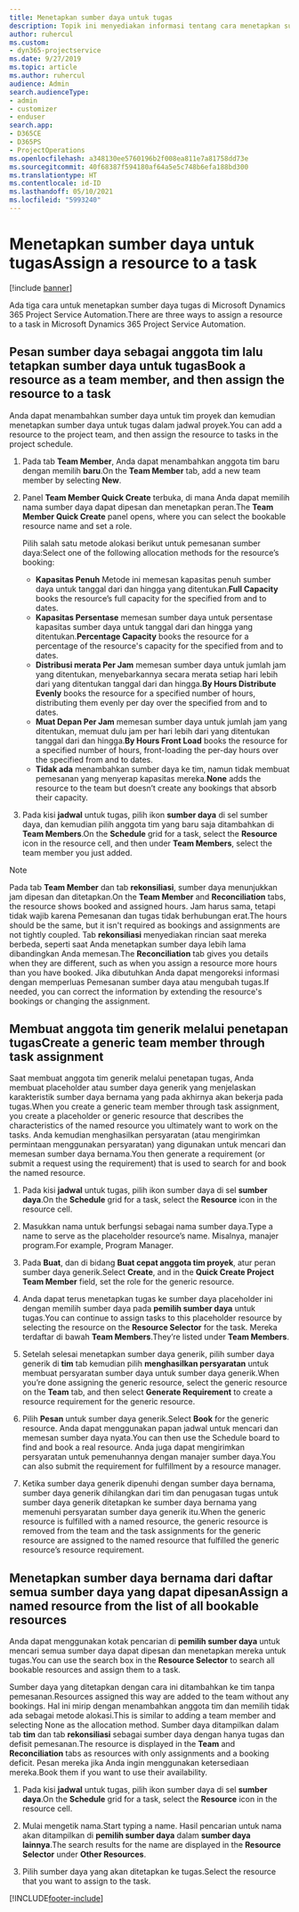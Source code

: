 ```yaml
---
title: Menetapkan sumber daya untuk tugas
description: Topik ini menyediakan informasi tentang cara menetapkan sumber daya untuk tugas.
author: ruhercul
ms.custom:
- dyn365-projectservice
ms.date: 9/27/2019
ms.topic: article
ms.author: ruhercul
audience: Admin
search.audienceType:
- admin
- customizer
- enduser
search.app:
- D365CE
- D365PS
- ProjectOperations
ms.openlocfilehash: a348130ee5760196b2f008ea811e7a81758dd73e
ms.sourcegitcommit: 40f68387f594180af64a5e5c748b6efa188bd300
ms.translationtype: HT
ms.contentlocale: id-ID
ms.lasthandoff: 05/10/2021
ms.locfileid: "5993240"
---
```

# <a name="assign-a-resource-to-a-task"></a><span data-ttu-id="367f4-103">Menetapkan sumber daya untuk tugas</span><span class="sxs-lookup"><span data-stu-id="367f4-103">Assign a resource to a task</span></span>

[!include [banner](../includes/psa-now-project-operations.md)]

<span data-ttu-id="367f4-104">Ada tiga cara untuk menetapkan sumber daya tugas di Microsoft Dynamics 365 Project Service Automation.</span><span class="sxs-lookup"><span data-stu-id="367f4-104">There are three ways to assign a resource to a task in Microsoft Dynamics 365 Project Service Automation.</span></span>

## <a name="book-a-resource-as-a-team-member-and-then-assign-the-resource-to-a-task"></a><span data-ttu-id="367f4-105">Pesan sumber daya sebagai anggota tim lalu tetapkan sumber daya untuk tugas</span><span class="sxs-lookup"><span data-stu-id="367f4-105">Book a resource as a team member, and then assign the resource to a task</span></span>

<span data-ttu-id="367f4-106">Anda dapat menambahkan sumber daya untuk tim proyek dan kemudian menetapkan sumber daya untuk tugas dalam jadwal proyek.</span><span class="sxs-lookup"><span data-stu-id="367f4-106">You can add a resource to the project team, and then assign the resource to tasks in the project schedule.</span></span>

1. <span data-ttu-id="367f4-107">Pada tab **Team Member**, Anda dapat menambahkan anggota tim baru dengan memilih **baru**.</span><span class="sxs-lookup"><span data-stu-id="367f4-107">On the **Team Member** tab, add a new team member by selecting **New**.</span></span> 

2. <span data-ttu-id="367f4-108">Panel **Team Member Quick Create** terbuka, di mana Anda dapat memilih nama sumber daya dapat dipesan dan menetapkan peran.</span><span class="sxs-lookup"><span data-stu-id="367f4-108">The **Team Member Quick Create** panel opens, where you can select the bookable resource name and set a role.</span></span> 

    <span data-ttu-id="367f4-109">Pilih salah satu metode alokasi berikut untuk pemesanan sumber daya:</span><span class="sxs-lookup"><span data-stu-id="367f4-109">Select one of the following allocation methods for the resource’s booking:</span></span>

    - <span data-ttu-id="367f4-110">**Kapasitas Penuh** Metode ini memesan kapasitas penuh sumber daya untuk tanggal dari dan hingga yang ditentukan.</span><span class="sxs-lookup"><span data-stu-id="367f4-110">**Full Capacity** books the resource’s full capacity for the specified from and to dates.</span></span>
    - <span data-ttu-id="367f4-111">**Kapasitas Persentase** memesan sumber daya untuk persentase kapasitas sumber daya untuk tanggal dari dan hingga yang ditentukan.</span><span class="sxs-lookup"><span data-stu-id="367f4-111">**Percentage Capacity** books the resource for a percentage of the resource's capacity for the specified from and to dates.</span></span>
    - <span data-ttu-id="367f4-112">**Distribusi merata Per Jam** memesan sumber daya untuk jumlah jam yang ditentukan, menyebarkannya secara merata setiap hari lebih dari yang ditentukan tanggal dari dan hingga.</span><span class="sxs-lookup"><span data-stu-id="367f4-112">**By Hours Distribute Evenly** books the resource for a specified number of hours, distributing them evenly per day over the specified from and to dates.</span></span>
    - <span data-ttu-id="367f4-113">**Muat Depan Per Jam** memesan sumber daya untuk jumlah jam yang ditentukan, memuat dulu jam per hari lebih dari yang ditentukan tanggal dari dan hingga.</span><span class="sxs-lookup"><span data-stu-id="367f4-113">**By Hours Front Load** books the resource for a specified number of hours, front-loading the per-day hours over the specified from and to dates.</span></span>
    - <span data-ttu-id="367f4-114">**Tidak ada** menambahkan sumber daya ke tim, namun tidak membuat pemesanan yang menyerap kapasitas mereka.</span><span class="sxs-lookup"><span data-stu-id="367f4-114">**None** adds the resource to the team but doesn’t create any bookings that absorb their capacity.</span></span>

3. <span data-ttu-id="367f4-115">Pada kisi **jadwal** untuk tugas, pilih ikon **sumber daya** di sel sumber daya, dan kemudian pilih anggota tim yang baru saja ditambahkan di **Team Members**.</span><span class="sxs-lookup"><span data-stu-id="367f4-115">On the **Schedule** grid for a task, select the **Resource** icon in the resource cell, and then under **Team Members**, select the team member you just added.</span></span> 

> [!NOTE]
> <span data-ttu-id="367f4-116">Pada tab **Team Member** dan tab **rekonsiliasi**, sumber daya menunjukkan jam dipesan dan ditetapkan.</span><span class="sxs-lookup"><span data-stu-id="367f4-116">On the **Team Member** and **Reconciliation** tabs, the resource shows booked and assigned hours.</span></span> <span data-ttu-id="367f4-117">Jam harus sama, tetapi tidak wajib karena Pemesanan dan tugas tidak berhubungan erat.</span><span class="sxs-lookup"><span data-stu-id="367f4-117">The hours should be the same, but it isn't required as bookings and assignments are not tightly coupled.</span></span> <span data-ttu-id="367f4-118">Tab **rekonsiliasi** menyediakan rincian saat mereka berbeda, seperti saat Anda menetapkan sumber daya lebih lama dibandingkan Anda memesan.</span><span class="sxs-lookup"><span data-stu-id="367f4-118">The **Reconciliation** tab gives you details when they are different, such as when you assign a resource more hours than you have booked.</span></span> <span data-ttu-id="367f4-119">Jika dibutuhkan Anda dapat mengoreksi informasi dengan memperluas Pemesanan sumber daya atau mengubah tugas.</span><span class="sxs-lookup"><span data-stu-id="367f4-119">If needed, you can correct the information by extending the resource's bookings or changing the assignment.</span></span>

## <a name="create-a-generic-team-member-through-task-assignment"></a><span data-ttu-id="367f4-120">Membuat anggota tim generik melalui penetapan tugas</span><span class="sxs-lookup"><span data-stu-id="367f4-120">Create a generic team member through task assignment</span></span>

<span data-ttu-id="367f4-121">Saat membuat anggota tim generik melalui penetapan tugas, Anda membuat placeholder atau sumber daya generik yang menjelaskan karakteristik sumber daya bernama yang pada akhirnya akan bekerja pada tugas.</span><span class="sxs-lookup"><span data-stu-id="367f4-121">When you create a generic team member through task assignment, you create a placeholder or generic resource that describes the characteristics of the named resource you ultimately want to work on the tasks.</span></span> <span data-ttu-id="367f4-122">Anda kemudian menghasilkan persyaratan (atau mengirimkan permintaan menggunakan persyaratan) yang digunakan untuk mencari dan memesan sumber daya bernama.</span><span class="sxs-lookup"><span data-stu-id="367f4-122">You then generate a requirement (or submit a request using the requirement) that is used to search for and book the named resource.</span></span>

1. <span data-ttu-id="367f4-123">Pada kisi **jadwal** untuk tugas, pilih ikon sumber daya di sel **sumber daya**.</span><span class="sxs-lookup"><span data-stu-id="367f4-123">On the **Schedule** grid for a task, select the **Resource** icon in the resource cell.</span></span>

2. <span data-ttu-id="367f4-124">Masukkan nama untuk berfungsi sebagai nama sumber daya.</span><span class="sxs-lookup"><span data-stu-id="367f4-124">Type a name to serve as the placeholder resource’s name.</span></span> <span data-ttu-id="367f4-125">Misalnya, manajer program.</span><span class="sxs-lookup"><span data-stu-id="367f4-125">For example, Program Manager.</span></span>

3. <span data-ttu-id="367f4-126">Pada **Buat**, dan di bidang **Buat cepat anggota tim proyek**, atur peran sumber daya generik.</span><span class="sxs-lookup"><span data-stu-id="367f4-126">Select **Create**, and in the **Quick Create Project Team Member** field, set the role for the generic resource.</span></span>

4. <span data-ttu-id="367f4-127">Anda dapat terus menetapkan tugas ke sumber daya placeholder ini dengan memilih sumber daya pada **pemilih sumber daya** untuk tugas.</span><span class="sxs-lookup"><span data-stu-id="367f4-127">You can continue to assign tasks to this placeholder resource by selecting the resource on the **Resource Selector** for the task.</span></span> <span data-ttu-id="367f4-128">Mereka terdaftar di bawah **Team Members**.</span><span class="sxs-lookup"><span data-stu-id="367f4-128">They’re listed under **Team Members**.</span></span>

5. <span data-ttu-id="367f4-129">Setelah selesai menetapkan sumber daya generik, pilih sumber daya generik di **tim** tab kemudian pilih **menghasilkan persyaratan** untuk membuat persyaratan sumber daya untuk sumber daya generik.</span><span class="sxs-lookup"><span data-stu-id="367f4-129">When you’re done assigning the generic resource, select the generic resource on the **Team** tab, and then select **Generate Requirement** to create a resource requirement for the generic resource.</span></span>

6. <span data-ttu-id="367f4-130">Pilih **Pesan** untuk sumber daya generik.</span><span class="sxs-lookup"><span data-stu-id="367f4-130">Select **Book** for the generic resource.</span></span> <span data-ttu-id="367f4-131">Anda dapat menggunakan papan jadwal untuk mencari dan memesan sumber daya nyata.</span><span class="sxs-lookup"><span data-stu-id="367f4-131">You can then use the Schedule board to find and book a real resource.</span></span> <span data-ttu-id="367f4-132">Anda juga dapat mengirimkan persyaratan untuk pemenuhannya dengan manajer sumber daya.</span><span class="sxs-lookup"><span data-stu-id="367f4-132">You can also submit the requirement for fulfillment by a resource manager.</span></span>

7. <span data-ttu-id="367f4-133">Ketika sumber daya generik dipenuhi dengan sumber daya bernama, sumber daya generik dihilangkan dari tim dan penugasan tugas untuk sumber daya generik ditetapkan ke sumber daya bernama yang memenuhi persyaratan sumber daya generik itu.</span><span class="sxs-lookup"><span data-stu-id="367f4-133">When the generic resource is fulfilled with a named resource, the generic resource is removed from the team and the task assignments for the generic resource are assigned to the named resource that fulfilled the generic resource’s resource requirement.</span></span>

## <a name="assign-a-named-resource-from-the-list-of-all-bookable-resources"></a><span data-ttu-id="367f4-134">Menetapkan sumber daya bernama dari daftar semua sumber daya yang dapat dipesan</span><span class="sxs-lookup"><span data-stu-id="367f4-134">Assign a named resource from the list of all bookable resources</span></span>

<span data-ttu-id="367f4-135">Anda dapat menggunakan kotak pencarian di **pemilih sumber daya** untuk mencari semua sumber daya dapat dipesan dan menetapkan mereka untuk tugas.</span><span class="sxs-lookup"><span data-stu-id="367f4-135">You can use the search box in the **Resource Selector** to search all bookable resources and assign them to a task.</span></span>

<span data-ttu-id="367f4-136">Sumber daya yang ditetapkan dengan cara ini ditambahkan ke tim tanpa pemesanan.</span><span class="sxs-lookup"><span data-stu-id="367f4-136">Resources assigned this way are added to the team without any bookings.</span></span> <span data-ttu-id="367f4-137">Hal ini mirip dengan menambahkan anggota tim dan memilih tidak ada sebagai metode alokasi.</span><span class="sxs-lookup"><span data-stu-id="367f4-137">This is similar to adding a team member and selecting None as the allocation method.</span></span> <span data-ttu-id="367f4-138">Sumber daya ditampilkan dalam tab **tim** dan tab **rekonsiliasi** sebagai sumber daya dengan hanya tugas dan defisit pemesanan.</span><span class="sxs-lookup"><span data-stu-id="367f4-138">The resource is displayed in the **Team** and **Reconciliation** tabs as resources with only assignments and a booking deficit.</span></span> <span data-ttu-id="367f4-139">Pesan mereka jika Anda ingin menggunakan ketersediaan mereka.</span><span class="sxs-lookup"><span data-stu-id="367f4-139">Book them if you want to use their availability.</span></span>

1. <span data-ttu-id="367f4-140">Pada kisi **jadwal** untuk tugas, pilih ikon sumber daya di sel **sumber daya**.</span><span class="sxs-lookup"><span data-stu-id="367f4-140">On the **Schedule** grid for a task, select the **Resource** icon in the resource cell.</span></span>

2. <span data-ttu-id="367f4-141">Mulai mengetik nama.</span><span class="sxs-lookup"><span data-stu-id="367f4-141">Start typing a name.</span></span> <span data-ttu-id="367f4-142">Hasil pencarian untuk nama akan ditampilkan di **pemilih sumber daya** dalam **sumber daya lainnya**.</span><span class="sxs-lookup"><span data-stu-id="367f4-142">The search results for the name are displayed in the **Resource Selector** under **Other Resources**.</span></span>

3. <span data-ttu-id="367f4-143">Pilih sumber daya yang akan ditetapkan ke tugas.</span><span class="sxs-lookup"><span data-stu-id="367f4-143">Select the resource that you want to assign to the task.</span></span>



[!INCLUDE[footer-include](../includes/footer-banner.md)]